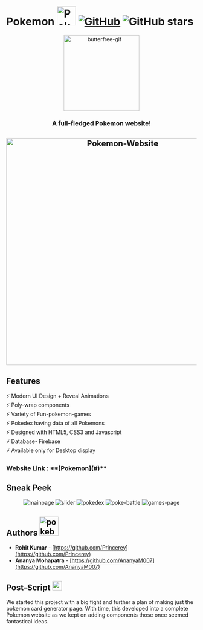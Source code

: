 # Pokemon <img src="https://github.com/Princerey/Pokemon/blob/main/mainpage/pika.png" alt="Pokemon-Website" width="50px" /> [![GitHub](https://img.shields.io/github/license/Princerey/Pokemon?color=blue)](https://github.com/cobidev/simplefolio/blob/master/LICENSE.md) ![GitHub stars](https://img.shields.io/github/stars/Princerey/Pokemon) 

<p align="center" >
<img src="https://github.com/Princerey/Pokemon/blob/main/images/buter.gif" alt="butterfree-gif" width="200px"  />
</p>

<h3 align="center">A full-fledged Pokemon website!</h3>

<h2 align="center">
  <img src="" alt="Pokemon-Website" width="600px" />
  <br>
</h2>

## Features

⚡️ Modern UI Design + Reveal Animations\
⚡️ Poly-wrap components\
⚡️ Variety of Fun-pokemon-games\
⚡️ Pokedex having data of all Pokemons\
⚡️ Designed with HTML5, CSS3 and Javascript\
⚡️ Database- Firebase\
⚡️ Available only for Desktop display

<h3> Website Link : **[Pokemon](#)** </h3>


## Sneak Peek
<p align="center" >
<img src="https://github.com/Princerey/Pokemon/blob/main/imgs/Screenshot%20(116).png" alt="mainpage" />
<img src="https://github.com/Princerey/Pokemon/blob/main/imgs/Screenshot%20(117).png" alt="slider" />
<img src="https://github.com/Princerey/Pokemon/blob/main/imgs/Screenshot%20(118).png" alt="pokedex" />
<img src="https://github.com/Princerey/Pokemon/blob/main/imgs/Screenshot%20(119).png" alt="poke-battle" />
<img src="https://github.com/Princerey/Pokemon/blob/main/imgs/Screenshot%20(121).png" alt="games-page" />
</p>

## Authors <img src="https://github.com/Princerey/Pokemon/blob/main/imgs/ash-pika.png" alt="pokeball" width="50px" />

- **Rohit Kumar** - [https://github.com/Princerey](https://github.com/Princerey)
- **Ananya Mohapatra** - [https://github.com/AnanyaM007](https://github.com/AnanyaM007)

## Post-Script <img src="https://github.com/Princerey/Pokemon/blob/main/imgs/pokeball.png" alt="pokeball" width="25px" />

We started this project with a big fight and further a plan of making just the pokemon card generator page. With time, this developed into a complete Pokemon website as we kept on adding components those once seemed fantastical ideas. 
